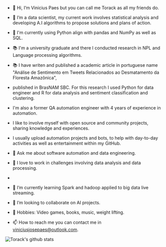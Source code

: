 - 👋 Hi, I’m Vinicius Paes but you can call me Torack as all my friends do. 
- 🔭 I’m a data scientist, my current work involves statistical analysis and developing A.I algorithms to propose solutions and plans of action. 
- 🐍 I'm currently using Python align with pandas and NumPy as well as SQL.  
 
- 📚 I'm a university graduate and there I conducted research in NPL and Language processing algorithms. 
- 📚 I have writen and published a academic article in portuguese name "Análise de Sentimento em Tweets Relacionados ao Desmatamento da Floresta Amazônica",
-  published in BrasNAM SBC. For this research I used Python for data engineer and R for data analysis and sentiment classification and clustering. 
 
- I'm also a former QA automation engineer with 4 years of experience in automation. 
 
- I like to involve myself with open source and community projects, sharing knowledge and experiences.
- I usually upload automation projects and bots, to help with day-to-day activities as well as entertainment within my GitHub. 

- 💬 Ask me about software automation and data engineering. 
- 💞️ I love to work in challenges involving data analysis and data processing.
- 
- 🌱 I’m currently learning Spark and hadoop applied to big data live streaming.
- 💞️ I’m looking to collaborate on AI projects.

- 💞️ Hobbies: Video games, books, music, weight lifting.

- 📫 How to reach me you can contact me in viniciusjosepaes@outlook.com.

![Torack's github stats](https://github-readme-stats.vercel.app/api?username=viiniciuspaes&show_icons=true&theme=radical)


<!---
viiniciuspaes/viiniciuspaes is a ✨ special ✨ repository because its `README.md` (this file) appears on your GitHub profile.
You can click the Preview link to take a look at your changes.
--->
